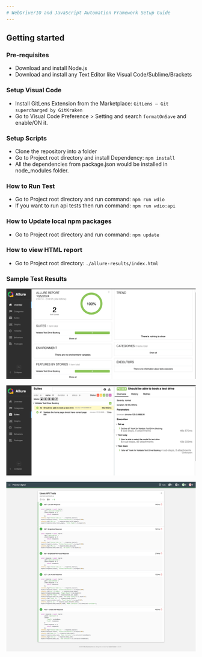 ```yaml
---
# WebDriverIO and JavaScript Automation Framework Setup Guide
---
```


## Getting started

### Pre-requisites

- Download and install Node.js
- Download and install any Text Editor like Visual Code/Sublime/Brackets

### Setup Visual Code

- Install GitLens Extension from the Marketplace: `GitLens — Git supercharged by GitKraken`
- Go to Visual Code Preference > Setting and search `formatOnSave` and enable/ON it.

### Setup Scripts

- Clone the repository into a folder
- Go to Project root directory and install Dependency: `npm install`
- All the dependencies from package.json would be installed in node_modules folder.

### How to Run Test

- Go to Project root directory and run command: `npm run wdio`
- If you want to run api tests then run command: `npm run wdio:api`

### How to Update local npm packages

- Go to Project root directory and run command: `npm update`

### How to view HTML report

- Go to Project root directory: `./allure-results/index.html`

### Sample Test Results

![WebDriverIO and JavaScript Test Report](./assets/Allure-Report1.png?raw=true "WebDriverIO and JavaScript Test Report")

![WebDriverIO and JavaScript Test Report Expanded View](./assets/Allure-Report-Detailed-View.png?raw=true "WebDriverIO and JavaScript Test Report Expanded View")

![WebDriverIO and JavaScript Test Report Expanded View](./assets/API-TestReport.png?raw=true "WebDriverIO and JavaScript Test Report Expanded View")

